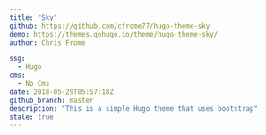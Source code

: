 ```yaml
---
title: "Sky"
github: https://github.com/cfrome77/hugo-theme-sky
demo: https://themes.gohugo.io/theme/hugo-theme-sky/
author: Chris Frome

ssg:
  - Hugo
cms:
  - No Cms
date: 2018-05-29T05:57:18Z
github_branch: master
description: "This is a simple Hugo theme that uses bootstrap"
stale: true
---
```

